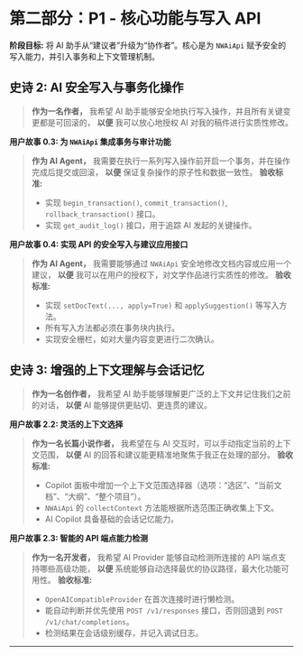 # **第二部分：P1 - 核心功能与写入 API**

**阶段目标:** 将 AI 助手从“建议者”升级为“协作者”。核心是为 `NWAiApi` 赋予安全的写入能力，并引入事务和上下文管理机制。

## **史诗 2: AI 安全写入与事务化操作**

> **作为一名作者，** 我希望 AI 助手能够安全地执行写入操作，并且所有关键变更都是可回滚的，
> **以便** 我可以放心地授权 AI 对我的稿件进行实质性修改。

**用户故事 0.3: 为 `NWAiApi` 集成事务与审计功能**
> **作为 AI Agent，** 我需要在执行一系列写入操作前开启一个事务，并在操作完成后提交或回滚，
> **以便** 保证复杂操作的原子性和数据一致性。
> **验收标准:**
> * 实现 `begin_transaction()`, `commit_transaction()`, `rollback_transaction()` 接口。
> * 实现 `get_audit_log()` 接口，用于追踪 AI 发起的关键操作。

**用户故事 0.4: 实现 API 的安全写入与建议应用接口**
> **作为 AI Agent，** 我需要能够通过 `NWAiApi` 安全地修改文档内容或应用一个建议，
> **以便** 我可以在用户的授权下，对文学作品进行实质性的修改。
> **验收标准:**
> * 实现 `setDocText(..., apply=True)` 和 `applySuggestion()` 等写入方法。
> * 所有写入方法都必须在事务块内执行。
> * 实现安全栅栏，如对大量内容变更进行二次确认。

## **史诗 3: 增强的上下文理解与会话记忆**

> **作为一名创作者，** 我希望 AI 助手能够理解更广泛的上下文并记住我们之前的对话，
> **以便** AI 能够提供更贴切、更连贯的建议。

**用户故事 2.2: 灵活的上下文选择**
> **作为一名长篇小说作者，** 我希望在与 AI 交互时，可以手动指定当前的上下文范围，
> **以便** AI 的回答和建议能更精准地聚焦于我正在处理的部分。
> **验收标准:**
> * Copilot 面板中增加一个上下文范围选择器（选项：“选区”、“当前文档”、“大纲”、“整个项目”）。
> * `NWAiApi` 的 `collectContext` 方法能根据所选范围正确收集上下文。
> * AI Copilot 具备基础的会话记忆能力。

**用户故事 2.3: 智能的 API 端点能力检测**
> **作为一名开发者，** 我希望 AI Provider 能够自动检测所连接的 API 端点支持哪些高级功能，
> **以便** 系统能够自动选择最优的协议路径，最大化功能可用性。
> **验收标准:**
> * `OpenAICompatibleProvider` 在首次连接时进行懒检测。
> * 能自动判断并优先使用 `POST /v1/responses` 接口，否则回退到 `POST /v1/chat/completions`。
> * 检测结果在会话级别缓存，并记入调试日志。

---
